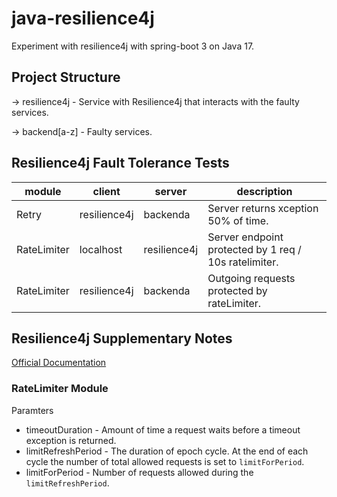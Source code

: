 # java-resilience4j

Experiment with resilience4j with spring-boot 3 on Java 17.

## Project Structure
-> resilience4j - Service with Resilience4j that interacts with the faulty services.

-> backend[a-z] - Faulty services.

## Resilience4j Fault Tolerance Tests

| module      | client       | server       | description                                           |
|-------------|--------------|--------------|-------------------------------------------------------|
| Retry       | resilience4j | backenda     | Server returns xception 50% of time.                  |
| RateLimiter | localhost    | resilience4j | Server endpoint protected by 1 req / 10s ratelimiter. |
| RateLimiter | resilience4j | backenda     | Outgoing requests protected by rateLimiter.           |  

## Resilience4j Supplementary Notes
[Official Documentation](https://resilience4j.readme.io/)

### RateLimiter Module
Paramters
* timeoutDuration - Amount of time a request waits before a timeout exception is returned.
* limitRefreshPeriod - The duration of epoch cycle. At the end of each cycle the number of total allowed requests is set to `limitForPeriod`.
* limitForPeriod - Number of requests allowed during the `limitRefreshPeriod`.